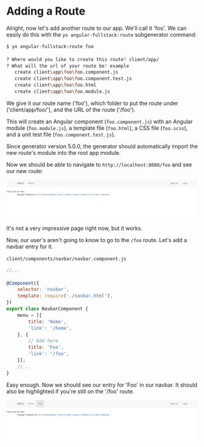 # Adding a Route

Alright, now let's add another route to our app. We'll call it 'foo'. We can easily do this with the
`yo angular-fullstack:route` subgenerator command:

```bash
$ yo angular-fullstack:route foo

? Where would you like to create this route? client/app/
? What will the url of your route be? example
   create client\app\foo\foo.component.js
   create client\app\foo\foo.component.test.js
   create client\app\foo\foo.html
   create client\app\foo\foo.module.js
```

We give it our route name ('foo'), which folder to put the route under ('client/app/foo/'), and the URL of the route
('/foo').

This will create an Angular component (`foo.component.js`) with an Angular module (`foo.module.js`), a template file
(`foo.html`), a CSS file (`foo.scss`), and a unit test file (`foo.component.test.js`).

Since generator version 5.0.0, the generator should automatically import the new route's module into the root app
module.

Now we should be able to navigate to `http://localhost:8080/foo` and see our new route:

<img src="/assets/foo-route.jpg" alt="Foo route screenshot">

It's not a very impressive page right now, but it works.

Now, our user's aren't going to know to go to the `/foo` route. Let's add a navbar entry for it.

`client/components/navbar/navbar.component.js`
```js
//...

@Component({
    selector: 'navbar',
    template: require('./navbar.html'),
})
export class NavbarComponent {
    menu = [{
        title: 'Home',
        'link': '/home',
    }, {
        // Add here
        title: 'Foo',
        'link': '/foo',
    }];
    //...
}
```

Easy enough. Now we should see our entry for 'Foo' in our navbar. It should also be highlighted if you're still on the
'/foo' route.

<img src="/assets/foo-route-navbar.jpg" alt="Foo route screenshot">

<!--You can read about all the other subgenerators that are available in the [Generators](../Generators) section of the docs.-->
